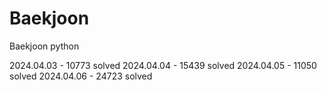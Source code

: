 # Baekjoon
Baekjoon python

2024.04.03 - 10773 solved
2024.04.04 - 15439 solved
2024.04.05 - 11050 solved
2024.04.06 - 24723 solved
